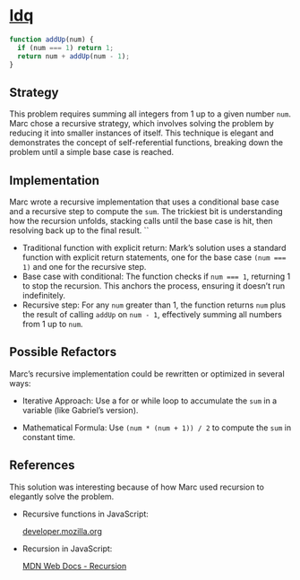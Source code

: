 # [ldq](https://www.codewars.com/users/ldq)

```js
function addUp(num) {
  if (num === 1) return 1;
  return num + addUp(num - 1);
}
```

## Strategy

This problem requires summing all integers from 1 up to a given number `num`.
Marc chose a recursive strategy, which involves solving the problem by reducing
it into smaller instances of itself. This technique is elegant and demonstrates
the concept of self-referential functions, breaking down the problem until a
simple base case is reached.

## Implementation

Marc wrote a recursive implementation that uses a conditional base case and a
recursive step to compute the `sum`. The trickiest bit is understanding how the
recursion unfolds, stacking calls until the base case is hit, then resolving
back up to the final result. ``

- Traditional function with explicit return: Mark’s solution uses a standard
  function with explicit return statements, one for the base case `(num === 1)`
  and one for the recursive step.
- Base case with conditional: The function checks if `num === 1`, returning 1 to
  stop the recursion. This anchors the process, ensuring it doesn’t run
  indefinitely.
- Recursive step: For any `num` greater than 1, the function returns `num` plus
  the result of calling `addUp` on `num - 1`, effectively summing all numbers
  from 1 up to `num`.

## Possible Refactors

Marc’s recursive implementation could be rewritten or optimized in several ways:

- Iterative Approach: Use a for or while loop to accumulate the `sum` in a
  variable (like Gabriel’s version).

- Mathematical Formula: Use `(num * (num + 1)) / 2` to compute the `sum` in
  constant time.

## References

This solution was interesting because of how Marc used recursion to elegantly
solve the problem.

- Recursive functions in JavaScript:

  [developer.mozilla.org](https://developer.mozilla.org/en-US/docs/Web/JavaScript/Guide/Functions#recursion)

- Recursion in JavaScript:

  [MDN Web Docs - Recursion](https://developer.mozilla.org/en-US/docs/Glossary/Recursion)
